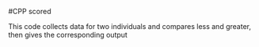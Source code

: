 #CPP scored

This code collects data for two individuals and compares less and greater, then gives the corresponding output
